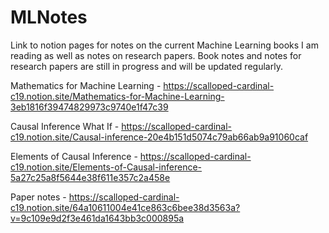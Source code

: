 # MLNotes
Link to notion pages for notes on the current Machine Learning books I am reading as well as notes on research papers.
Book notes and notes for research papers are still in progress and will be updated regularly.

Mathematics for Machine Learning - https://scalloped-cardinal-c19.notion.site/Mathematics-for-Machine-Learning-3eb1816f39474829973c9740e1f47c39 

Causal Inference What If - https://scalloped-cardinal-c19.notion.site/Causal-inference-20e4b151d5074c79ab66ab9a91060caf

Elements of Causal Inference - https://scalloped-cardinal-c19.notion.site/Elements-of-Causal-inference-5a27c25a8f5644e38f611e357c2a458e

Paper notes - https://scalloped-cardinal-c19.notion.site/64a10611004e41ce863c6bee38d3563a?v=9c109e9d2f3e461da1643bb3c000895a
